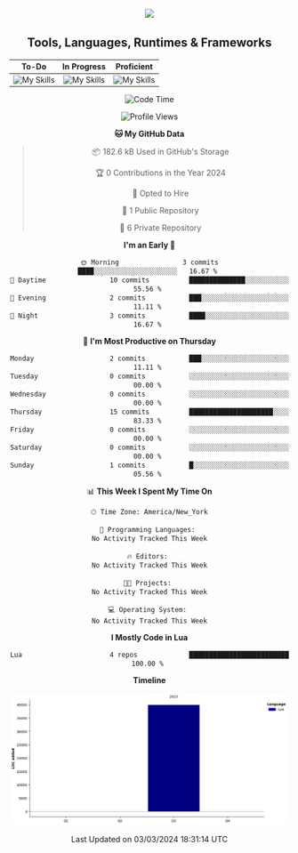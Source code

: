 <!-- Title SVG Start -->
<div align="center">

<a href="https://github.com/XyraL/"><img src="https://readme-typing-svg.herokuapp.com?size=50&duration=5000&color=0D7EBF&center=true&vCenter=true&width=900&lines=Alexander+(XyraL);JR+Software+Developer;%F0%9F%9A%80%F0%9F%9A%80%F0%9F%9A%80;Future+Software+Engineer"></a>

</div>
<!-- Title SVG End -->

<!-- Websites & Socials Start -->

<div align="center">


</div>

<!-- Websites & Socials End -->

<div align="center">

</div>

<div align="center">
<h2>Tools, Languages, Runtimes & Frameworks</h2>

|<div align="center">To-Do</div>|<div align="center">In Progress</div>|<div align="center">Proficient</div>|
|----|----|----|
|<div align="center">![My Skills](https://skillicons.dev/icons?i=docker,react&theme=dark&perline=3)</div>|<div align="center">![My Skills](https://skillicons.dev/icons?i=html,css,javascript,git,github,python&theme=dark&perline=4)</div>|<div align="center">![My Skills](https://skillicons.dev/icons?i=vscode,lua&theme=dark&perline=4)</div>|

<!--START_SECTION:waka-->
![Code Time](http://img.shields.io/badge/Code%20Time-10%20hrs%2031%20mins-blue)

![Profile Views](http://img.shields.io/badge/Profile%20Views-0-blue)

**🐱 My GitHub Data** 

> 📦 182.6 kB Used in GitHub's Storage 
 > 
> 🏆 0 Contributions in the Year 2024
 > 
> 💼 Opted to Hire
 > 
> 📜 1 Public Repository 
 > 
> 🔑 6 Private Repository 
 > 
**I'm an Early 🐤** 

```text
🌞 Morning                3 commits           ████░░░░░░░░░░░░░░░░░░░░░   16.67 % 
🌆 Daytime                10 commits          ██████████████░░░░░░░░░░░   55.56 % 
🌃 Evening                2 commits           ███░░░░░░░░░░░░░░░░░░░░░░   11.11 % 
🌙 Night                  3 commits           ████░░░░░░░░░░░░░░░░░░░░░   16.67 % 
```
📅 **I'm Most Productive on Thursday** 

```text
Monday                   2 commits           ███░░░░░░░░░░░░░░░░░░░░░░   11.11 % 
Tuesday                  0 commits           ░░░░░░░░░░░░░░░░░░░░░░░░░   00.00 % 
Wednesday                0 commits           ░░░░░░░░░░░░░░░░░░░░░░░░░   00.00 % 
Thursday                 15 commits          █████████████████████░░░░   83.33 % 
Friday                   0 commits           ░░░░░░░░░░░░░░░░░░░░░░░░░   00.00 % 
Saturday                 0 commits           ░░░░░░░░░░░░░░░░░░░░░░░░░   00.00 % 
Sunday                   1 commits           █░░░░░░░░░░░░░░░░░░░░░░░░   05.56 % 
```


📊 **This Week I Spent My Time On** 

```text
🕑︎ Time Zone: America/New_York

💬 Programming Languages: 
No Activity Tracked This Week

🔥 Editors: 
No Activity Tracked This Week

🐱‍💻 Projects: 
No Activity Tracked This Week

💻 Operating System: 
No Activity Tracked This Week
```

**I Mostly Code in Lua** 

```text
Lua                      4 repos             █████████████████████████   100.00 % 
```



**Timeline**

![Lines of Code chart](https://raw.githubusercontent.com/XyraL/XyraL/main/assets/bar_graph.png)


 Last Updated on 03/03/2024 18:31:14 UTC
<!--END_SECTION:waka-->

<!-- OLd Code Start -->

<!-- Software Engineer Roadmap Start -->
<!-- <div align="center">

<div align="center"><h2>Languages, Runtimes & Frameworks</h2></div>

<div align="center"><table><tr><th><div align="center">To-Do</th><th><div align="center">In Progress</th><th><div align="center">Proficient</th></tr><tr><td align="center">![My Skills](https://skillicons.dev/icons?i=react,mongodb,express,graphql,redux&theme=dark&perline=3)</td><td align="center">![My Skills](https://skillicons.dev/icons?i=html,css,javascript,,nodejs&theme=dark&perline=3)</td><td align="center">![My Skills](https://skillicons.dev/icons?i=spring,markdown&theme=dark&perline=3)</td></tr></table></div>

<div align="center"><h2>Tools</h3></div> 
<div align="center"><table><tr><th><div align="center">To-Do</th><th><div align="center">In Progress</th><th><div align="center">Proficient</th></tr><tr><td align="center">![My Skills](https://skillicons.dev/icons?i=,jenkins,&theme=dark&perline=3)</td><td align="center">![My Skills](https://skillicons.dev/icons?i=vscode,git,github,,docker&theme=dark&perline=3)</td><td align="center">[![](https://img.shields.io/badge/IBM_WATSON_ASSISTANT-44A2D2?style=for-the-badge&logo=&logoColor=white)][ibmwatson]<br>[![](https://img.shields.io/badge/TODOIST-E44332?style=for-the-badge&logo=todoist&logoColor=white)][todoist]<br>[![](https://img.shields.io/badge/SERVICENOW-58C047?style=for-the-badge&logo=&logoColor=white)][servicenow]<br>[![](https://img.shields.io/badge/OBSIDIAN-8B77DE?style=for-the-badge&logo=obsidian&logoColor=white)][obsidian]<br>[![](https://img.shields.io/badge/LIVEPERSON-FA722D?style=for-the-badge&logo=&logoColor=white)][liveperson]<br>[![](https://img.shields.io/badge/JIRA-0A0FFF?style=for-the-badge&logo=jira&logoColor=white)][jira]</td></tr></table></div>

</div>

<!-- Software Engineer Roadmap End -->

<!-- Software Engineer Future Roadmap Start -->

<!-- <div align="center">

<div align="center"><h1>Future Roadmap</hr1></div>

<div align="center"><table><tr><th align="center"><div align="center">Languages, Runtimes & Frameworks</th><th align="center"><div align="center">Tools</th></tr><tr><td align="center">![My Skills](https://skillicons.dev/icons?i=lua,cs,cpp&theme=dark&perline=3)</td><td align="center">![My Skills](https://skillicons.dev/icons?i=visualstudio,unreal,unity&theme=dark&perline=3)</td></tr></table>

</div> -->

<!-- Software Engineer Future Roadmap End

<!-- OLd Code End -->

<!-- Links List Start -->

[vscode]: https://code.visualstudio.com/
[git]: https://git-scm.com/
[github]: https://github.com/
[node.js]: https://nodejs.org/
[html5]: https://developer.mozilla.org/en-US/docs/Glossary/HTML5/
[javascript]: https://developer.mozilla.org/en-US/docs/Web/JavaScript/
[cjs]: https://www.udemy.com/course/the-complete-javascript-course/
[python]: https://www.python.org/
[c]: https://en.wikipedia.org/wiki/C_(programming_language)/
[markdown]: https://daringfireball.net/projects/markdown/
[c++]: https://cplusplus.com
[unity]: https://unity.com
[lua]: https://www.lua.org
[scratch]: https://scratch.mit.edu
[sql]: https://en.wikipedia.org/wiki/SQL
[c#]: https://docs.microsoft.com/en-us/dotnet/csharp/
[visualstudio]: https://visualstudio.microsoft.com
[beginningc++]: https://www.udemy.com/course/beginning-c-plus-plus-programming/

<!-- Links List End -->
